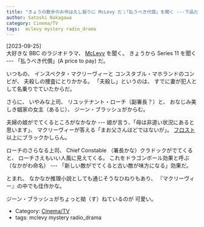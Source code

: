 ```yaml
---
title: "きょうの散歩のお伴は久し振りに McLevy だ；「払うべき代償」を聞く ---下品だ下品だ！"
author: Satoshi Nakagawa
category: Cinema/TV
tags:  mclevy mystery radio_drama
---
```


[2023-09-25]  
 大好きな BBC のラジオドラマ、
[McLeyv](https://en.wikipedia.org/wiki/McLevy) を聞く。
きょうから Series 11 を聞く ---
「払うべき代償」(A price to pay) だ。

 いつもの、
インスペクタ・マクリーヴィーと
コンスタブル・マホランドのコンビが、
夫殺しの捜査にとりかかる。
「夫殺し」というのは、
すでに妻が犯人として名乗りでていたからだ。

 さらに、
いやみな上司、
リユッテナント・ローチ（副署長？）と、
おなじみ美しき娼家の女主（あるじ）、
ジーン・ブラッシュがからむ。

 夫婦の娘がでてくるところがなかなか ---
娘が言う、「母は非道い状況にあると思います」、
マクリーヴィーが答える「まお父さんほどではないが」。
[フロスト](https://en.wikipedia.org/wiki/Jack_Frost_(detective))以上にブラックかしらん。

 ローチのさらなる上司、
Chief Constable （署長かな）クラドックがでてくると、
ローチさえもいい人風に見えてくる。
これをドラゴンボール効果と呼ぶ（なかがわ命名） ---
「新しい敵がでてくると古い敵が味方になる」効果だ。

 とまれ、
なかなか推理小説としても通じそうなひねりもあり、
『マクリーヴィー』の中でも佳作かな。

 ジーン・ブラッシュがちょっと拗（す）ねているのが
可愛い。

- Category: [Cinema/TV](categories.html#Cinema/TV)
- tags:  mclevy mystery radio_drama
